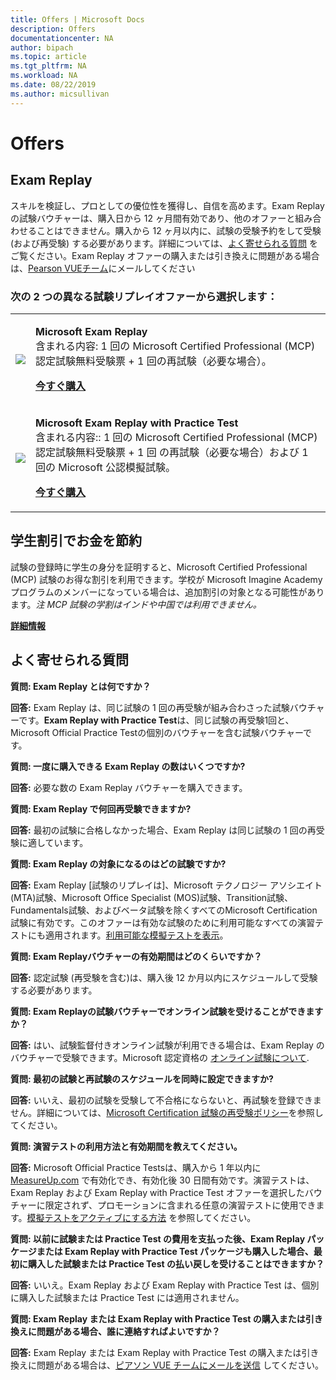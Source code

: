 ```yaml
---
title: Offers | Microsoft Docs
description: Offers 
documentationcenter: NA 
author: bipach
ms.topic: article
ms.tgt_pltfrm: NA
ms.workload: NA
ms.date: 08/22/2019
ms.author: micsullivan
---
```

# Offers

## Exam Replay

スキルを検証し、プロとしての優位性を獲得し、自信を高めます。Exam Replay の試験バウチャーは、購入日から 12 ヶ月間有効であり、他のオファーと組み合わせることはできません。購入から 12 ヶ月以内に、試験の受験予約をして受験 (および再受験) する必要があります。詳細については、[よく寄せられる質問](#frequently-asked-questions) をご覧ください。Exam Replay オファーの購入または引き換えに問題がある場合は、[Pearson VUEチーム](mailto:mindhub@pearson.com)にメールしてください

### 次の 2 つの異なる試験リプレイオファーから選択します：

<div>
    <table border="0">
        <tr>
            <td>
                <img src="images/exam-replay-thumbnail.png">
            </td>
            <td>                
                <p><strong>Microsoft Exam Replay</strong><br/>含まれる内容: 1 回の Microsoft Certified Professional (MCP) 認定試験無料受験票 + 1 回の再試験（必要な場合）。</p>
                <p><a href="https://us.mindhub.com/p/Microsoft-Exam-Replay?utm_source=msftmarketing&utm_medium=msft_offers&utm_campaign=ExamReplayFY20&utm_term=ERFY20&utm_content=weblink3"><strong>今すぐ購入</strong></a></p>
            </td>
        </tr>
        <tr>
            <td>
                <img src="images/exam-replay-with-practice-test-thumbnail.png">
            </td>
            <td>
               <p><strong>Microsoft Exam Replay with Practice Test</strong><br/>含まれる内容:: 1 回の Microsoft Certified Professional (MCP) 認定試験無料受験票 + 1 回 の再試験（必要な場合）および 1 回の Microsoft 公認模擬試験。</p>
               <p><a href="https://us.mindhub.com/p/Microsoft-Exam-Replay-PT?utm_source=msftmarketing&utm_medium=msft_offers&utm_campaign=ExamReplayFY20&utm_term=ERFY20&utm_content=weblink"><strong>今すぐ購入</strong></a></p>
            </td>
        </tr>
    </table>
</div>


## 学生割引でお金を節約
試験の登録時に学生の身分を証明すると、Microsoft Certified Professional (MCP) 試験のお得な割引を利用できます。学校が Microsoft Imagine Academy プログラムのメンバーになっている場合は、追加割引の対象となる可能性があります。*注 MCP 試験の学割はインドや中国では利用できません。*

[**詳細情報**](/learn/certifications/certification-exam-policies)

## よく寄せられる質問

**質問: Exam Replay とは何ですか？**

**回答:** Exam Replay は、同じ試験の 1 回の再受験が組み合わさった試験バウチャーです。**Exam Replay with Practice Test**は、同じ試験の再受験1回と、Microsoft Official Practice Testの個別のバウチャーを含む試験バウチャーです。

**質問: 一度に購入できる Exam Replay の数はいくつですか?**

**回答:** 必要な数の Exam Replay バウチャーを購入できます。

**質問: Exam Replay で何回再受験できますか?**

**回答:** 最初の試験に合格しなかった場合、Exam Replay は同じ試験の 1 回の再受験に適しています。

**質問: Exam Replay の対象になるのはどの試験ですか?**

**回答:** Exam Replay [試験のリプレイは]、Microsoft テクノロジー アソシエイト(MTA)試験、Microsoft Office Specialist (MOS)試験、Transition試験、Fundamentals試験、およびベータ試験を除くすべてのMicrosoft Certification試験に有効です。このオファーは有効な試験のために利用可能なすべての演習テストにも適用されます。[利用可能な模擬テストを表示](https://us.mindhub.com/microsoft-practice-tests)。

**質問: Exam Replayバウチャーの有効期間はどのくらいですか？**

**回答:** 認定試験 (再受験を含む)は、購入後 12 か月以内にスケジュールして受験する必要があります。

**質問: Exam Replayの試験バウチャーでオンライン試験を受けることができますか？**

**回答:** はい、試験監督付きオンライン試験が利用できる場合は、Exam Replay のバウチャーで受験できます。Microsoft 認定資格の [オンライン試験について](/learn/certifications/online-exams).

**質問: 最初の試験と再試験のスケジュールを同時に設定できますか?**

**回答:** いいえ、最初の試験を受験して不合格にならないと、再試験を登録できません。詳細については、[Microsoft Certification 試験の再受験ポリシー](/learn/certifications/certification-exam-policies#exam-retake-policy)を参照してください。

**質問: 演習テストの利用方法と有効期間を教えてください。**

**回答:** Microsoft Official Practice Testsは、購入から 1 年以内に [MeasureUp.com](https://www.measureup.com/) で有効化でき、有効化後 30 日間有効です。演習テストは、Exam Replay および Exam Replay with Practice Test オファーを選択したバウチャーに限定されず、プロモーションに含まれる任意の演習テストに使用できます。[模擬テストをアクティブにする方法](https://home.pearsonvue.com/microsoft/practicetests) を参照してください。

**質問: 以前に試験または Practice Test の費用を支払った後、Exam Replay パッケージまたは Exam Replay with Practice Test パッケージも購入した場合、最初に購入した試験または Practice Test の払い戻しを受けることはできますか？**

**回答:** いいえ。Exam Replay および Exam Replay with Practice Test は、個別に購入した試験または Practice Test には適用されません。

**質問: Exam Replay または Exam Replay with Practice Test の購入または引き換えに問題がある場合、誰に連絡すればよいですか？**

**回答:** Exam Replay または Exam Replay with Practice Test の購入または引き換えに問題がある場合は、[ピアソン VUE チームにメールを送信](mailto:mindhub@pearson.com) してください。



